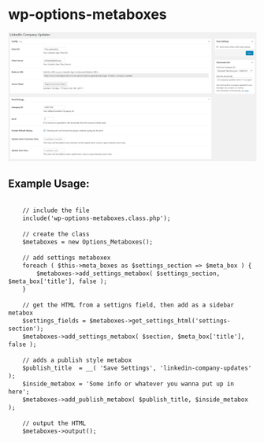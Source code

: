 # wp-options-metaboxes

![](https://raw.githubusercontent.com/Rockwell15/wp-options-metaboxes/master/backend-screenshot.png "Example picture")

## Example Usage:

```

	// include the file
	include('wp-options-metaboxes.class.php');

	// create the class
	$metaboxes = new Options_Metaboxes();

	// add settings metaboxex
	foreach ( $this->meta_boxes as $settings_section => $meta_box ) {
		$metaboxes->add_settings_metabox( $settings_section, $meta_box['title'], false );
	}

	// get the HTML from a settigns field, then add as a sidebar metabox
	$settings_fields = $metaboxes->get_settings_html('settings-section');
	$metaboxes->add_settings_metabox( $section, $meta_box['title'], false );

	// adds a publish style metabox
	$publish_title  = __( 'Save Settings', 'linkedin-company-updates' );
	$inside_metabox = 'Some info or whatever you wanna put up in here';
	$metaboxes->add_publish_metabox( $publish_title, $inside_metabox );

	// output the HTML
	$metaboxes->output();

```